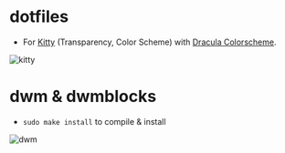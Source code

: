 # dotfiles
- For [Kitty](https://sw.kovidgoyal.net/kitty/) (Transparency, Color Scheme) with [Dracula Colorscheme](https://draculatheme.com/contribute).

![kitty](https://cdn.discordapp.com/attachments/1047658304098287728/1050164663565942875/vmware_oetZz0unCl.png)

# dwm & dwmblocks
- ```sudo make install``` to compile & install

![dwm](https://cdn.discordapp.com/attachments/1047658304098287728/1050212580301492224/185510357-c83ce8af-b12b-4145-86db-b7248d48b67e.png)